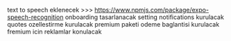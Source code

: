 text to speech eklenecek >>> https://www.npmjs.com/package/expo-speech-recognition
onboarding tasarlanacak
setting notifications kurulacak
quotes ozellestirme kurulacak
premium paketi odeme baglantisi kurulacak
fremium icin reklamlar konulacak